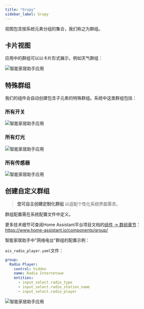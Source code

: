 ```yaml
---
title: "Grupy"
sidebar_label: Grupy
---
```


视图包含按系统元素分组的集合，我们称之为群组。

## 卡片视图

应用中的群组可以以卡片形式展示，例如天气群组：

![智能家居助手应用](/img/en/frontend/frontend-group.png)

## 特殊群组

我们的组件会自动创建包含子元素的特殊群组。系统中这类群组包括：

### 所有开关

![智能家居助手应用](/img/en/frontend/frontend-group-all-switches.png)

### 所有灯光

![智能家居助手应用](/img/en/frontend/frontend-group-all-lights.png)

### 所有传感器

![智能家居助手应用](/img/en/frontend/frontend-group-all-sensors.png)

## 创建自定义群组

>**您可自主创建定制化群组** 以适配个性化系统界面需求。

群组配置需在系统配置文件中定义。

更多技术细节可查阅Home Assistant平台项目文档的[组件 -> 群组章节](https://www.home-assistant.io/components/group/)：https://www.home-assistant.io/components/group/

智能家居助手中"网络电台"群组的配置示例：

`ais_radio_player.yaml`文件：

```yaml
group:
  Radio Player:
    control: hidden
    name: Radia Internetowe
    entities:
      - input_select.radio_type
      - input_select.radio_station_name
      - input_select.radio_player
```

![智能家居助手应用](/img/en/frontend/frontend-group-radio.png)